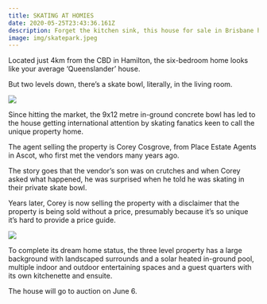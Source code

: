 ```yaml
---
title: SKATING AT HOMIES
date: 2020-05-25T23:43:36.161Z
description: Forget the kitchen sink, this house for sale in Brisbane has even more!
image: img/skatepark.jpeg
---
```

Located just 4km from the CBD in Hamilton, the six-bedroom home looks like your average ‘Queenslander’ house.

But two levels down, there’s a skate bowl, literally, in the living room.

![](img/skatehouse2.jpeg)

Since hitting the market, the 9x12 metre in-ground concrete bowl has led to the house getting international attention by skating fanatics keen to call the unique property home.

The agent selling the property is Corey Cosgrove, from Place Estate Agents in Ascot, who first met the vendors many years ago.

The story goes that the vendor’s son was on crutches and when Corey asked what happened, he was surprised when he told he was skating in their private skate bowl.

Years later, Corey is now selling the property with a disclaimer that the property is being sold without a price, presumably because it’s so unique it’s hard to provide a price guide.

![](img/skatehouse4.jpeg)

To complete its dream home status, the three level property has a large background with landscaped surrounds and a solar heated in-ground pool, multiple indoor and outdoor entertaining spaces and a guest quarters with its own kitchenette and ensuite.

The house will go to auction on June 6.